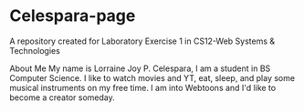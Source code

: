 # Celespara-page
A repository created for Laboratory Exercise 1 in CS12-Web Systems &amp; Technologies

About Me 
My name is Lorraine Joy P. Celespara, I am a student in BS Computer Science. I like to watch movies and YT, eat, sleep, and play some musical instruments on my free time. I am into Webtoons and I'd like to become a creator someday.